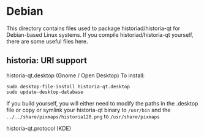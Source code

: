 
Debian
====================
This directory contains files used to package historiad/historia-qt
for Debian-based Linux systems. If you compile historiad/historia-qt yourself, there are some useful files here.

## historia: URI support ##


historia-qt.desktop  (Gnome / Open Desktop)
To install:

	sudo desktop-file-install historia-qt.desktop
	sudo update-desktop-database

If you build yourself, you will either need to modify the paths in
the .desktop file or copy or symlink your historia-qt binary to `/usr/bin`
and the `../../share/pixmaps/historia128.png` to `/usr/share/pixmaps`

historia-qt.protocol (KDE)

